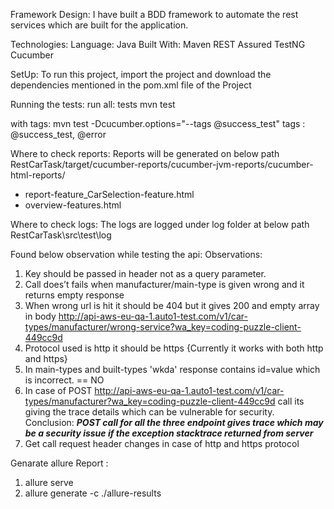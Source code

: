 Framework Design:
I have built a BDD framework to automate the rest services which are built for the application.

Technologies:
Language: Java
Built With: Maven
REST Assured
TestNG
Cucumber

SetUp:
To run this project, import the project and download the dependencies mentioned in the pom.xml file of the Project

Running the tests:
run all: tests
        mvn test

with tags:
        mvn test -Dcucumber.options="--tags @success_test"
tags : @success_test, @error


Where to check reports:
Reports will be generated on below path 
RestCarTask/target/cucumber-reports/cucumber-jvm-reports/cucumber-html-reports/
* report-feature_CarSelection-feature.html
* overview-features.html

Where to check logs:
The logs are logged under log folder at below path
RestCarTask\src\test\log

Found below observation while testing the api:
Observations:
1. Key should be passed in header not as a query parameter.
2. Call does’t fails when manufacturer/main-type is given wrong and it returns empty response
3. When wrong url is hit it should be 404 but it gives 200 and empty array in body 
http://api-aws-eu-qa-1.auto1-test.com/v1/car-types/manufacturer/wrong-service?wa_key=coding-puzzle-client-449cc9d
4. Protocol used is http it should be https {Currently it works with both http and https}
5. In main-types and built-types 'wkda' response contains id=value which is incorrect. == NO 
6. In case of POST http://api-aws-eu-qa-1.auto1-test.com/v1/car-types/manufacturer?wa_key=coding-puzzle-client-449cc9d
    call its giving the trace details which can be vulnerable for security.
    Conclusion: ***POST call for all the three endpoint gives trace which may be a security issue if the exception 
    stacktrace returned from server***
7. Get call request header changes in case of http and https protocol


Genarate allure Report :  
1. allure serve
2. allure generate -c ./allure-results